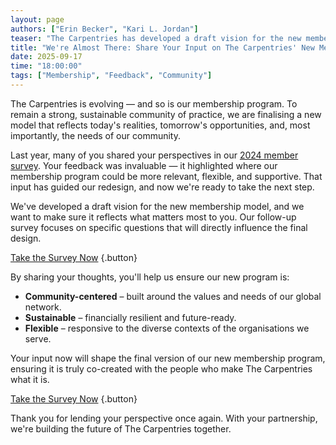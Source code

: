 ```yaml
---  
layout: page  
authors: ["Erin Becker", "Kari L. Jordan"]  
teaser: "The Carpentries has developed a draft vision for the new membership model, and would like your input towards its final design."  
title: "We're Almost There: Share Your Input on The Carpentries' New Membership Model"  
date: 2025-09-17  
time: "18:00:00"  
tags: ["Membership", "Feedback", "Community"]  
---
```


The Carpentries is evolving — and so is our membership program. To remain a strong, sustainable community of practice, we are finalising a new model that reflects today's realities, tomorrow's opportunities, and, most importantly, the needs of our community.

Last year, many of you shared your perspectives in our [2024 member survey](https://carpentries.org/blog/2024/09/launching-the-carpentries-membership-program-survey/). Your feedback was invaluable — it highlighted where our membership program could be more relevant, flexible, and supportive. That input has guided our redesign, and now we're ready to take the next step.

We've developed a draft vision for the new membership model, and we want to make sure it reflects what matters most to you. Our follow-up survey focuses on specific questions that will directly influence the final design.

[Take the Survey Now](https://carpentries.typeform.com/to/toWWTXNW)
{.button}

By sharing your thoughts, you'll help us ensure our new program is:

* **Community-centered** – built around the values and needs of our global network.  
* **Sustainable** – financially resilient and future-ready.  
* **Flexible** – responsive to the diverse contexts of the organisations we serve.

Your input now will shape the final version of our new membership program, ensuring it is truly co-created with the people who make The Carpentries what it is.

[Take the Survey Now](https://carpentries.typeform.com/to/toWWTXNW)
{.button}

Thank you for lending your perspective once again. With your partnership, we're building the future of The Carpentries together.





